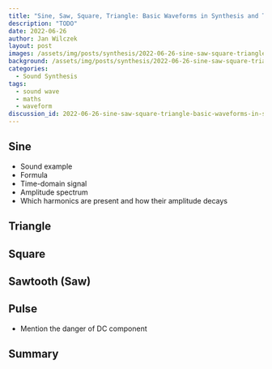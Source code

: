 ```yaml
---
title: "Sine, Saw, Square, Triangle: Basic Waveforms in Synthesis and Their Properties"
description: "TODO"
date: 2022-06-26
author: Jan Wilczek
layout: post
images: /assets/img/posts/synthesis/2022-06-26-sine-saw-square-triangle-basic-waveforms-in-synthesis/
background: /assets/img/posts/synthesis/2022-06-26-sine-saw-square-triangle-basic-waveforms-in-synthesis/Thumbnail.webp
categories:
  - Sound Synthesis
tags:
  - sound wave
  - maths
  - waveform
discussion_id: 2022-06-26-sine-saw-square-triangle-basic-waveforms-in-synthesis
---
```



## Sine

* Sound example
* Formula
* Time-domain signal
* Amplitude spectrum
* Which harmonics are present and how their amplitude decays

## Triangle

## Square

## Sawtooth (Saw)

## Pulse
 
 - Mention the danger of DC component
## Summary



